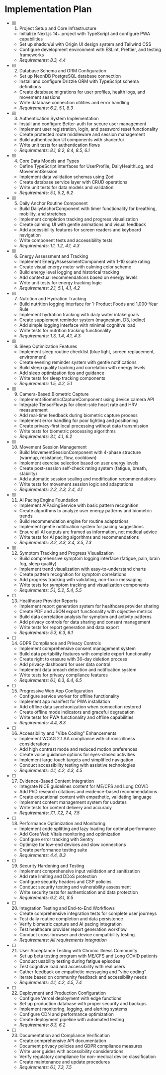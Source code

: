 # Implementation Plan

- [x] 1. Project Setup and Core Infrastructure





  - Initialize Next.js 14+ project with TypeScript and configure PWA capabilities
  - Set up shadcn/ui with Origin UI design system and Tailwind CSS
  - Configure development environment with ESLint, Prettier, and testing frameworks
  - _Requirements: 8.3, 4.4_

- [x] 2. Database Schema and ORM Configuration



  - Set up NeonDB PostgreSQL database connection
  - Install and configure Drizzle ORM with TypeScript schema definitions
  - Create database migrations for user profiles, health logs, and movement sessions
  - Write database connection utilities and error handling
  - _Requirements: 6.2, 5.1, 8.3_

- [x] 3. Authentication System Implementation



  - Install and configure Better-auth for secure user management
  - Implement user registration, login, and password reset functionality
  - Create protected route middleware and session management
  - Build authentication UI components with shadcn/ui
  - Write unit tests for authentication flows
  - _Requirements: 8.1, 8.2, 8.4, 8.5, 6.1_


- [x] 4. Core Data Models and Types


  - Define TypeScript interfaces for UserProfile, DailyHealthLog, and MovementSession
  - Implement data validation schemas using Zod
  - Create database service layer with CRUD operations
  - Write unit tests for data models and validation
  - _Requirements: 5.1, 5.2, 6.2_

- [x] 5. Daily Anchor Routine Component



  - Build DailyAnchorComponent with timer functionality for breathing, mobility, and stretches
  - Implement completion tracking and progress visualization
  - Create calming UI with gentle animations and visual feedback
  - Add accessibility features for screen readers and keyboard navigation
  - Write component tests and accessibility tests
  - _Requirements: 1.1, 1.2, 4.1, 4.3_

- [x] 6. Energy Assessment and Tracking



  - Implement EnergyAssessmentComponent with 1-10 scale rating
  - Create visual energy meter with calming color scheme
  - Build energy level logging and historical tracking
  - Add contextual recommendations based on energy levels
  - Write unit tests for energy tracking logic
  - _Requirements: 2.1, 5.1, 4.1, 4.2_

- [x] 7. Nutrition and Hydration Tracking



  - Build nutrition logging interface for 1-Product Foods and 1,000-Year Rule
  - Implement hydration tracking with daily water intake goals
  - Create supplement reminder system (magnesium, D3, iodine)
  - Add simple logging interface with minimal cognitive load
  - Write tests for nutrition tracking functionality
  - _Requirements: 1.3, 1.4, 4.1, 4.3_

- [x] 8. Sleep Optimization Features



  - Implement sleep routine checklist (blue light, screen replacement, environment)
  - Create evening reminder system with gentle notifications
  - Build sleep quality tracking and correlation with energy levels
  - Add sleep optimization tips and guidance
  - Write tests for sleep tracking components
  - _Requirements: 1.5, 4.2, 5.1_

- [x] 9. Camera-Based Biometric Capture



  - Implement BiometricCaptureComponent using device camera API
  - Integrate TensorFlow.js for client-side heart rate and HRV measurement
  - Add real-time feedback during biometric capture process
  - Implement error handling for poor lighting and positioning
  - Create privacy-first local processing without data transmission
  - Write tests for biometric processing algorithms
  - _Requirements: 3.1, 4.1, 6.2_

- [x] 10. Movement Session Management







  - Build MovementSessionComponent with 4-phase structure (warmup, resistance, flow, cooldown)
  - Implement exercise selection based on user energy levels
  - Create post-session self-check rating system (fatigue, breath, stability)
  - Add automatic session scaling and modification recommendations
  - Write tests for movement session logic and adaptations
  - _Requirements: 2.2, 2.3, 2.4, 4.1_

- [x] 11. AI Pacing Engine Foundation




  - Implement AIPacingService with basic pattern recognition
  - Create algorithms to analyze user energy patterns and biometric trends
  - Build recommendation engine for routine adaptations
  - Implement gentle notification system for pacing suggestions
  - Ensure all AI outputs are framed as information, not medical advice
  - Write tests for AI pacing algorithms and recommendations
  - _Requirements: 3.2, 3.3, 3.4, 3.5, 7.3_

- [x] 12. Symptom Tracking and Progress Visualization







  - Build comprehensive symptom logging interface (fatigue, pain, brain fog, sleep quality)
  - Implement trend visualization with easy-to-understand charts
  - Create pattern recognition for symptom correlations
  - Add progress tracking with validating, non-toxic messaging
  - Write tests for symptom tracking and visualization components
  - _Requirements: 5.1, 5.2, 5.4, 5.5_

- [ ] 13. Healthcare Provider Reports
  - Implement report generation system for healthcare provider sharing
  - Create PDF and JSON export functionality with objective metrics
  - Build data correlation analysis for symptom and activity patterns
  - Add privacy controls for data sharing and consent management
  - Write tests for report generation and data export
  - _Requirements: 5.3, 6.3, 6.1_

- [ ] 14. GDPR Compliance and Privacy Controls
  - Implement comprehensive consent management system
  - Build data portability features with complete export functionality
  - Create right to erasure with 30-day deletion process
  - Add privacy dashboard for user data control
  - Implement data breach detection and notification system
  - Write tests for privacy compliance features
  - _Requirements: 6.1, 6.3, 6.4, 6.5_

- [ ] 15. Progressive Web App Configuration
  - Configure service worker for offline functionality
  - Implement app manifest for PWA installation
  - Add offline data synchronization when connection restored
  - Create offline mode indicators and graceful degradation
  - Write tests for PWA functionality and offline capabilities
  - _Requirements: 4.4, 8.3_

- [ ] 16. Accessibility and "Vibe Coding" Enhancements
  - Implement WCAG 2.1 AA compliance with chronic illness considerations
  - Add high contrast mode and reduced motion preferences
  - Create voice guidance options for eyes-closed activities
  - Implement large touch targets and simplified navigation
  - Conduct accessibility testing with assistive technologies
  - _Requirements: 4.1, 4.2, 4.3, 4.5_

- [ ] 17. Evidence-Based Content Integration
  - Integrate NICE guidelines content for ME/CFS and Long COVID
  - Add PhD research citations and evidence-based recommendations
  - Create educational content with empathetic, validating language
  - Implement content management system for updates
  - Write tests for content delivery and accuracy
  - _Requirements: 7.1, 7.2, 7.4, 7.5_

- [ ] 18. Performance Optimization and Monitoring
  - Implement code splitting and lazy loading for optimal performance
  - Add Core Web Vitals monitoring and optimization
  - Configure error tracking with Sentry
  - Optimize for low-end devices and slow connections
  - Create performance testing suite
  - _Requirements: 4.4, 8.3_

- [ ] 19. Security Hardening and Testing
  - Implement comprehensive input validation and sanitization
  - Add rate limiting and DDoS protection
  - Configure security headers and CSP policies
  - Conduct security testing and vulnerability assessment
  - Write security tests for authentication and data protection
  - _Requirements: 6.2, 8.1, 8.5_

- [ ] 20. Integration Testing and End-to-End Workflows
  - Create comprehensive integration tests for complete user journeys
  - Test daily routine completion and data persistence
  - Verify biometric capture and AI pacing integration
  - Test healthcare provider report generation workflow
  - Conduct cross-browser and device compatibility testing
  - _Requirements: All requirements integration_

- [ ] 21. User Acceptance Testing with Chronic Illness Community
  - Set up beta testing program with ME/CFS and Long COVID patients
  - Conduct usability testing during fatigue episodes
  - Test cognitive load and accessibility with real users
  - Gather feedback on empathetic messaging and "vibe coding"
  - Iterate based on community feedback and accessibility needs
  - _Requirements: 4.1, 4.2, 4.5, 7.4_

- [ ] 22. Deployment and Production Configuration
  - Configure Vercel deployment with edge functions
  - Set up production database with proper security and backups
  - Implement monitoring, logging, and alerting systems
  - Configure CDN and performance optimization
  - Create deployment pipeline with automated testing
  - _Requirements: 8.3, 6.2_

- [ ] 23. Documentation and Compliance Verification
  - Create comprehensive API documentation
  - Document privacy policies and GDPR compliance measures
  - Write user guides with accessibility considerations
  - Verify regulatory compliance for non-medical device classification
  - Create maintenance and update procedures
  - _Requirements: 6.1, 7.3, 7.5_